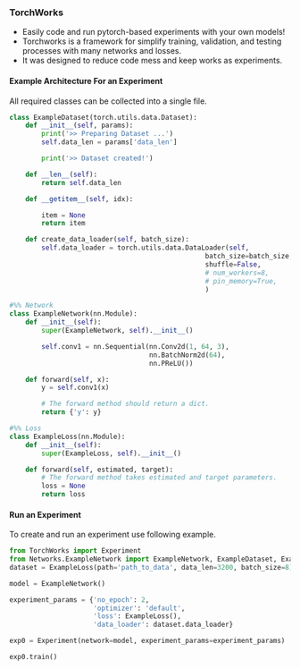 ### TorchWorks

- Easily code and run pytorch-based experiments with your own models!
- Torchworks is a framework for simplify training, validation, and testing processes with many networks and losses.
- It was designed to reduce code mess and keep works as experiments.

#### Example Architecture For an Experiment

All required classes can be collected into a single file.

```python
class ExampleDataset(torch.utils.data.Dataset):
    def __init__(self, params):
        print('>> Preparing Dataset ...')
        self.data_len = params['data_len']

        print('>> Dataset created!')

    def __len__(self):
        return self.data_len

    def __getitem__(self, idx):

        item = None
        return item

    def create_data_loader(self, batch_size):
        self.data_loader = torch.utils.data.DataLoader(self,
                                                 batch_size=batch_size,
                                                 shuffle=False,
                                                 # num_workers=8,
                                                 # pin_memory=True,
                                                 )
```

```python
#%% Network
class ExampleNetwork(nn.Module):
    def __init__(self):
        super(ExampleNetwork, self).__init__()

        self.conv1 = nn.Sequential(nn.Conv2d(1, 64, 3),
                                   nn.BatchNorm2d(64),
                                   nn.PReLU())

    def forward(self, x):
        y = self.conv1(x)

        # The forward method should return a dict.
        return {'y': y}
```
```python
#%% Loss
class ExampleLoss(nn.Module):
    def __init__(self):
        super(ExampleLoss, self).__init__()

    def forward(self, estimated, target):
        # The forward method takes estimated and target parameters.
        loss = None
        return loss
```

#### Run an Experiment

To create and run an experiment use following example.

```python
from TorchWorks import Experiment
from Networks.ExampleNetwork import ExampleNetwork, ExampleDataset, ExampleLoss
dataset = ExampleLoss(path='path_to_data', data_len=3200, batch_size=8)

model = ExampleNetwork()

experiment_params = {'no_epoch': 2,
                     'optimizer': 'default',
                     'loss': ExampleLoss(),
                     'data_loader': dataset.data_loader}

exp0 = Experiment(network=model, experiment_params=experiment_params)

exp0.train()
```